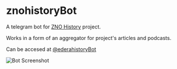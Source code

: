 # znohistoryBot

A telegram bot for [ZNO History](https://znohistory.ed-era.com/) project.

Works in a form of an aggregator for project's articles and podcasts.

Can be accesed at [@ederahistoryBot](t.me/ederahistoryBot) 



![Bot Screenshot](https://i.ibb.co/0JD5XG5/image-2021-03-03-17-44-04.png "Bot Screenshot")
